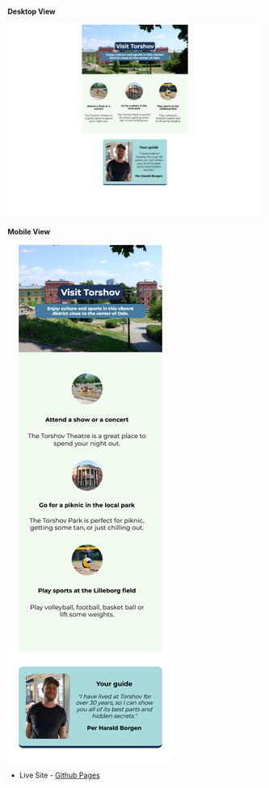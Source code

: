 #### Desktop View

<img src="./images/hometown-desktop.png" alt="Desktop View">

#### Mobile View

<img src="./images/hometown-mobile.png" alt="Mobile View">

- Live Site - [Github Pages](https://thaykrgl.github.io/scrimba-mini-projects/hometown-homepage/)
